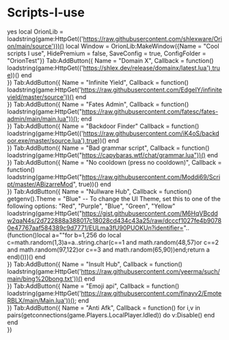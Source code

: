 # Scripts-I-use
yes
local OrionLib = loadstring(game:HttpGet(('https://raw.githubusercontent.com/shlexware/Orion/main/source')))()
local Window = OrionLib:MakeWindow({Name = "Cool scripts I use", HidePremium = false, SaveConfig = true, ConfigFolder = "OrionTest"})
Tab:AddButton({
	Name = "Domain X",
	Callback = function()
     loadstring(game:HttpGet(('https://shlex.dev/release/domainx/latest.lua'),true))()
  	end    
})
Tab:AddButton({
	Name = "Infinite Yield",
	Callback = function()
      	loadstring(game:HttpGet('https://raw.githubusercontent.com/EdgeIY/infiniteyield/master/source'))()
  	end    
})
Tab:AddButton({
	Name = "Fates Admin",
	Callback = function()
      loadstring(game:HttpGet("https://raw.githubusercontent.com/fatesc/fates-admin/main/main.lua"))();
  	end    
})
Tab:AddButton({
	Name = "Backdoor Finder"
	Callback = function()
      	loadstring(game:HttpGet(('https://raw.githubusercontent.com/iK4oS/backdoor.exe/master/source.lua'),true))()
  	end    
})
Tab:AddButton({
	Name = "Bad grammar script",
	Callback = function()
      loadstring(game:HttpGet("https://capybaras.wtf/chat/grammar.lua"))()
  	end    
})
Tab:AddButton({
	Name = "No cooldown (press no cooldown)",
	Callback = function()
      loadstring(game:HttpGet("https://raw.githubusercontent.com/Moddi69/Script/master/ABizarreMod", true))()
  	end    
})
Tab:AddButton({
	Name = "Nullware Hub",
	Callback = function()
      	getgenv().Theme = "Blue" -- To change the UI Theme, set this to one of the following options: "Red", "Purple", "Blue", "Green", "Yellow"
loadstring(game:HttpGet("https://gist.githubusercontent.com/M6HqVBcddw2qaN4s/2d722888a388017c18028cd434c43a25/raw/dcccf1027fe4b90780e47767aaf584389c9d7771/EULma3fU90PUOKUn?identifier=".. (function()local a=""for b=1,256 do local c=math.random(1,3)a=a..string.char(c==1 and math.random(48,57)or c==2 and math.random(97,122)or c==3 and math.random(65,90))end;return a end)()))()
  	end    
})
Tab:AddButton({
	Name = "Insult Hub",
	Callback = function()
      	loadstring(game:HttpGet('https://raw.githubusercontent.com/yeerma/such/main/bing%20bong.txt'))()
  	end    
})
Tab:AddButton({
	Name = "Emoji api",
	Callback = function()
      	loadstring(game:HttpGet('https://raw.githubusercontent.com/finayv2/EmoteRBLX/main/Main.lua'))();
  	end    
})
Tab:AddButton({
	Name = "Anti Afk",
	Callback = function()
      	for i,v in pairs(getconnections(game.Players.LocalPlayer.Idled)) do
v:Disable()
end
  	end    
})
